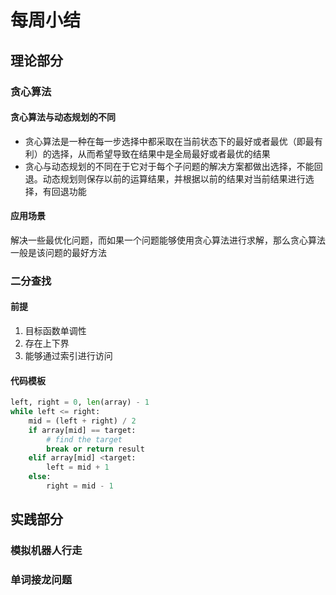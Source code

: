 # 每周小结

## 理论部分
### 贪心算法

#### 贪心算法与动态规划的不同

- 贪心算法是一种在每一步选择中都采取在当前状态下的最好或者最优（即最有利）的选择，从而希望导致在结果中是全局最好或者最优的结果
- 贪心与动态规划的不同在于它对于每个子问题的解决方案都做出选择，不能回退。动态规划则保存以前的运算结果，并根据以前的结果对当前结果进行选择，有回退功能

#### 应用场景

解决一些最优化问题，而如果一个问题能够使用贪心算法进行求解，那么贪心算法一般是该问题的最好方法

### 二分查找

#### 前提

1. 目标函数单调性
2. 存在上下界
3. 能够通过索引进行访问

#### 代码模板

```python
left, right = 0, len(array) - 1
while left <= right:
    mid = (left + right) / 2
    if array[mid] == target:
        # find the target
        break or return result
    elif array[mid] <target:
        left = mid + 1
    else:
        right = mid - 1
```

## 实践部分

### 模拟机器人行走

### 单词接龙问题


